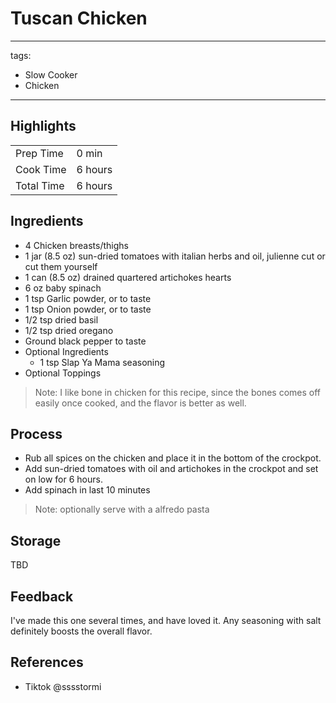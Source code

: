 # Tuscan Chicken

---
tags:
  - Slow Cooker
  - Chicken
---

## Highlights

| | |
|----|-----|
| Prep Time             | 0 min     |
| Cook Time             | 6 hours   |
| Total Time            | 6 hours   |

## Ingredients

* 4 Chicken breasts/thighs
* 1 jar (8.5 oz) sun-dried tomatoes with italian herbs and oil, julienne cut or cut them yourself
* 1 can (8.5 oz) drained quartered artichokes hearts
* 6 oz baby spinach
* 1 tsp Garlic powder, or to taste
* 1 tsp Onion powder, or to taste
* 1/2 tsp dried basil
* 1/2 tsp dried oregano
* Ground black pepper to taste
* Optional Ingredients
    * 1 tsp Slap Ya Mama seasoning
* Optional Toppings

> Note: I like bone in chicken for this recipe, since the bones comes off easily once cooked, and the flavor is better as well.

## Process

* Rub all spices on the chicken and place it in the bottom of the crockpot.
* Add sun-dried tomatoes with oil and artichokes in the crockpot and set on low for 6 hours.
* Add spinach in last 10 minutes

> Note: optionally serve with a alfredo pasta

## Storage

TBD

## Feedback

I've made this one several times, and have loved it. Any seasoning with salt definitely boosts the overall flavor.

## References

* Tiktok @sssstormi
